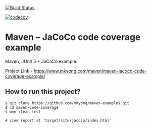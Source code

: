 [![Build Status](https://travis-ci.org/BassamAZ/metrics.svg?branch=master)](https://travis-ci.org/BassamAZ/metrics)

[![codecov](https://codecov.io/gh/BassamAZ/metrics/branch/master/graph/badge.svg)](https://codecov.io/gh/BassamAZ/metrics)


# Maven – JaCoCo code coverage example
Maven, JUnit 5 + JaCoCo example.

Project Link - https://www.mkyong.com/maven/maven-jacoco-code-coverage-example/

## How to run this project?
```
$ git clone https://github.com/mkyong/maven-examples.git
$ cd maven-code-coverage
$ mvn clean test

# view report at 'target/site/jacoco/index.html'
```
